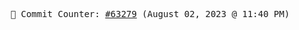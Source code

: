 <p align="center">
    <samp>
        📮 Commit Counter: <a href="https://github.com/Javascript-void0/Javascript-void0/commits/main">#63279</a> (August 02, 2023 @ 11:40 PM)
    </samp>
</p>